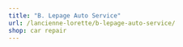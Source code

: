 ```yaml
---
title: "B. Lepage Auto Service"
url: /lancienne-lorette/b-lepage-auto-service/
shop: car repair
---
```


